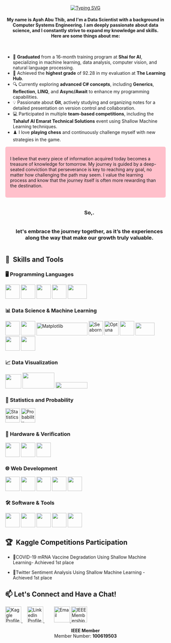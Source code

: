 <p align="center">
    <a href="https://git.io/typing-svg"><img src="https://readme-typing-svg.demolab.com?font=Fira+Code&size=23&duration=4000&pause=750&color=EC429A&random=false&width=435&lines=Hi%2C+I+am+Ayah+Abu+Thib!+%F0%9F%91%8B;I'm+a+Data Scientist;Happy+to+see+you+here+%F0%9F%98%8A" alt="Typing SVG" /></a>
</p>

<!-- ----------------------------------------------------------------------------------------------------- -->
<div>
    <h4 align="center">
        My name is <strong>Ayah Abu Thib</strong>, and I'm a <strong>Data Scientist</strong> with a background in <strong>Computer Systems Engineering</strong>. I am deeply passionate about data science, and I constantly strive to expand my knowledge and skills.
        </br>Here are some things about me:
    </h4>
</div>
<br>

* 🌟 **Graduated** from a 16-month training program at **Shai for AI**, specializing in machine learning, data analysis, computer vision, and natural language processing.
* 📜 Achieved the **highest grade** of 92.28 in my evaluation at **The Learning Hub**.
* 🔍 Currently exploring **advanced C# concepts**, including **Generics**, **Reflection**, **LINQ**, and **Async/Await** to enhance my programming capabilities.
* 💡 Passionate about **Git**, actively studying and organizing notes for a detailed presentation on version control and collaboration.
* 💻 Participated in multiple **team-based competitions**, including the **Tahaluf Al Emarat Technical Solutions** event using Shallow Machine Learning techniques.
* ♟️ I love **playing chess** and continuously challenge myself with new strategies in the game.

<div style="background-color: pink; padding: 15px; border-radius: 5px;"">
    <p>
        I believe that every piece of information acquired today becomes a treasure of knowledge for tomorrow. My journey is guided by a deep-seated conviction that perseverance is key to reaching any goal, no matter how challenging the path may seem. I value the learning process and know that the journey itself is often more rewarding than the destination.
    </p>
</div>

<div id="user-content-toc">
  <ul align="center">
    <h3 style="display: inline-block">So,.</h3>
    <h3 style="display: inline-block">let's embrace the journey together, as it’s the experiences along the way that make our growth truly valuable.</h3>
  </ul>
</div>



<h2>🚀 &nbsp;Skills and Tools</h2>

### 🖥️ Programming Languages
<p align="left">
<img src="https://cdn.jsdelivr.net/gh/devicons/devicon/icons/python/python-original.svg" width="45" height="45"/>
<img src="https://cdn.jsdelivr.net/gh/devicons/devicon/icons/cplusplus/cplusplus-original.svg" width="45" height="45"/>
<img src="https://cdn.jsdelivr.net/gh/devicons/devicon/icons/csharp/csharp-original.svg" width="45" height="45"/>
<img src="https://cdn.jsdelivr.net/gh/devicons/devicon/icons/javascript/javascript-original.svg" width="45" height="45"/>
<img src="https://cdn.jsdelivr.net/gh/devicons/devicon/icons/oracle/oracle-original.svg" width="60" height="45"/> <!-- PL/SQL -->
</p>

### 📊 Data Science & Machine Learning
<p align="left">
<img src="https://cdn.jsdelivr.net/gh/devicons/devicon/icons/numpy/numpy-original.svg" width="45" height="45"/>
<img src="https://cdn.jsdelivr.net/gh/devicons/devicon/icons/pandas/pandas-original-wordmark.svg" width="45" height="45"/>
<img src="https://matplotlib.org/3.1.1/_images/sphx_glr_logos2_003.png" width="160" height="40" alt="Matplotlib"/>
<img src="https://seaborn.pydata.org/_images/logo-mark-lightbg.svg" width="45" height="45" alt="Seaborn"/>
<img src="https://optuna.org/assets/img/large_scale@3x.png" width="45" height="45" alt="Optuna"/>
<img src="https://cdn.jsdelivr.net/gh/devicons/devicon/icons/opencv/opencv-original-wordmark.svg" width="45" height="45"/>
<img src="https://www.bgp4.com/wp-content/uploads/2019/08/Scikit_learn_logo_small.svg_-840x452.png" width="60" height="40"/>
<img src="https://cdn.jsdelivr.net/gh/devicons/devicon/icons/tensorflow/tensorflow-original.svg" width="45" height="45"/>
<img src="https://cdn.jsdelivr.net/gh/devicons/devicon/icons/keras/keras-original.svg" width="45" height="45"/>
</p>

### 📈 Data Visualization
<p align="left">
    <img src="https://www.svgrepo.com/show/354012/looker-icon.svg" width="50" height="45"/>
    <img src="https://logohistory.net/wp-content/uploads/2023/05/Power-BI-Symbol-1024x576.png" width="100" height="50"/>
    <img src="https://upload.wikimedia.org/wikipedia/commons/4/4b/Tableau_Logo.png" width="100" height="20"/>
</p>

### 📐 Statistics and Probability
<p align="left">
    <img src="https://cdn-icons-png.flaticon.com/512/2636/2636334.png" width="45" height="45" alt="Statistics"/>
    <img src="https://cdn1.iconfinder.com/data/icons/statistical-analysis-4/512/Probability-businessanalysis-dice-possible-dicethrowing-512.png" width="45" height="45" alt="Probability"/>
</p>

### 🔧 Hardware & Verification
<p align="left">
    <img src="https://cdn.icon-icons.com/icons2/2107/PNG/512/file_type_verilog_icon_130092.png" width="45" height="45"/>
    <img src="https://static-00.iconduck.com/assets.00/file-type-light-systemverilog-icon-1024x1024-wi2lz7tf.png" width="45" height="45"/>
    <img src="https://www.rachip.com/wp-content/uploads/2020/01/UVM_Logo.jpg" width="45" height="45"/>
</p>


### 🌐 Web Development
<p align="left">
<img src="https://cdn.jsdelivr.net/gh/devicons/devicon/icons/html5/html5-original.svg" width="45" height="45"/>
<img src="https://cdn.jsdelivr.net/gh/devicons/devicon/icons/css3/css3-original.svg" width="45" height="45"/>
<img src="https://cdn.jsdelivr.net/gh/devicons/devicon/icons/sass/sass-original.svg" width="45" height="45"/>
<img src="https://cdn.jsdelivr.net/gh/devicons/devicon/icons/bootstrap/bootstrap-plain-wordmark.svg" width="45" height="45"/>
<img src="https://cdn.jsdelivr.net/gh/devicons/devicon/icons/react/react-original.svg" width="45" height="45"/>
</p>

### 🛠️ Software & Tools
<p align="left">
<img src="https://cdn.jsdelivr.net/gh/devicons/devicon/icons/git/git-original.svg" width="45" height="45"/> <!-- Version Control with Git -->
<img src="https://cdn.jsdelivr.net/gh/devicons/devicon/icons/linux/linux-original.svg" width="45" height="45"/>
<img src="https://cdn.jsdelivr.net/gh/devicons/devicon/icons/slack/slack-original.svg" width="45" height="45"/>
<img src="https://cdn.jsdelivr.net/gh/devicons/devicon/icons/jira/jira-original-wordmark.svg" width="45" height="45"/>
<img src="https://cdn.jsdelivr.net/gh/devicons/devicon/icons/vscode/vscode-original.svg" width="45" height="45"/> <!-- VS Code -->
</p>

<h2>🏆 &nbsp;Kaggle Competitions Participation</h2>

</p>

* &#129351;COVID-19 mRNA Vaccine Degradation Using Shallow Machine Learning- Achieved 1st place

* &#129351;Twitter Sentiment Analysis Using Shallow Machine Learning - Achieved 1st place

  
</p>

<h2>📫 Let's Connect and Have a Chat!</h2>

<p align="left">
    <a href="https://www.kaggle.com/ayahabuthib" target="_blank" style="margin-right: 15px;">
        <img height="50" src="https://cdn3.iconfinder.com/data/icons/logos-and-brands-adobe/512/189_Kaggle-512.png" alt="Kaggle Profile"/>
    </a>
    <a href="https://www.linkedin.com/in/ayahabuthib" target="_blank" style="margin-right: 15px;">
        <img height="50" src="https://user-images.githubusercontent.com/46517096/166973395-19676cd8-f8ec-4abf-83ff-da8243505b82.png" alt="LinkedIn Profile"/>
    </a>
    <a href="https://github.com/Ayah-AbuThib" target="_blank" style="margin-right: 15px;">
    </a>
    <a href="mailto:AyahAbuThib@gmail.com" target="_blank">
        <img height="50" src="https://techcommunity.microsoft.com/t5/image/serverpage/image-id/172206i70472167E79B9D0F/image-size/large?v=v2&px=999" alt="Email"/>
    </a>
    <a href="https://www.ieee.org/membership/" target="_blank" style="margin-right: 15px;">
        <img height="50" src="https://www.ieee.org/profile/assets/images/ieee_logo_blue.png" alt="IEEE Membership"/>
    </a>
</p>


<!-- Additional Membership Information -->
<p align="center">
    <strong>IEEE Member</strong><br>
    Member Number: <strong>100619503</strong>
</p>
